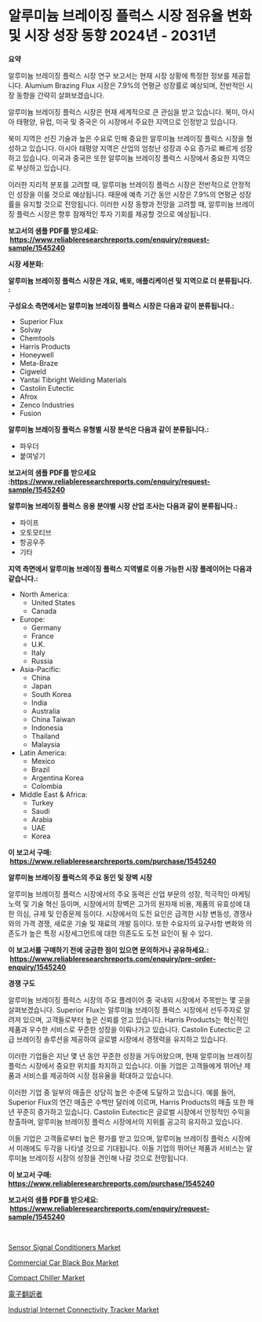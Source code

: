 <p><h1>알루미늄 브레이징 플럭스 시장 점유율 변화 및 시장 성장 동향 2024년 - 2031년</h1></p><p><strong>요약</strong></p>
<p><p>알루미늄 브레이징 플럭스 시장 연구 보고서는 현재 시장 상황에 특정한 정보를 제공합니다. Alumium Brazing Flux 시장은 7.9%의 연평균 성장률로 예상되며, 전반적인 시장 동향을 간략히 살펴보겠습니다.</p><p>알루미늄 브레이징 플럭스 시장은 현재 세계적으로 큰 관심을 받고 있습니다. 북미, 아시아 태평양, 유럽, 미국 및 중국은 이 시장에서 주요한 지역으로 인정받고 있습니다.</p><p>북미 지역은 선진 기술과 높은 수요로 인해 중요한 알루미늄 브레이징 플럭스 시장을 형성하고 있습니다. 아시아 태평양 지역은 산업의 엄청난 성장과 수요 증가로 빠르게 성장하고 있습니다. 미국과 중국은 또한 알루미늄 브레이징 플럭스 시장에서 중요한 지역으로 부상하고 있습니다.</p><p>이러한 지리적 분포를 고려할 때, 알루미늄 브레이징 플럭스 시장은 전반적으로 안정적인 성장을 이룰 것으로 예상됩니다. 때문에 예측 기간 동안 시장은 7.9%의 연평균 성장률을 유지할 것으로 전망됩니다. 이러한 시장 동향과 전망을 고려할 때, 알루미늄 브레이징 플럭스 시장은 향후 잠재적인 투자 기회를 제공할 것으로 예상됩니다.</p></p>
<p><strong>보고서의 샘플 PDF를 받으세요: &nbsp;<a href="https://www.reliableresearchreports.com/enquiry/request-sample/1545240">https://www.reliableresearchreports.com/enquiry/request-sample/1545240</a></strong></p>
<p><strong>시장 세분화:</strong></p>
<p><strong> 알루미늄 브레이징 플럭스 시장은 개요, 배포, 애플리케이션 및 지역으로 더 분류됩니다. :</strong></p>
<p><strong>구성요소 측면에서는 알루미늄 브레이징 플럭스 시장은 다음과 같이 분류됩니다.:</strong></p>
<p><ul><li>Superior Flux</li><li>Solvay</li><li>Chemtools</li><li>Harris Products</li><li>Honeywell</li><li>Meta-Braze</li><li>Cigweld</li><li>Yantai Tibright Welding Materials</li><li>Castolin Eutectic</li><li>Afrox</li><li>Zenco Industries</li><li>Fusion</li></ul></p>
<p><strong> 알루미늄 브레이징 플럭스 유형별 시장 분석은 다음과 같이 분류됩니다.:</strong></p>
<p><ul><li>파우더</li><li>붙여넣기</li></ul></p>
<p><strong>보고서의 샘플 PDF를 받으세요 :<a href="https://www.reliableresearchreports.com/enquiry/request-sample/1545240">https://www.reliableresearchreports.com/enquiry/request-sample/1545240</a></strong></p>
<p><strong> 알루미늄 브레이징 플럭스 응용 분야별 시장 산업 조사는 다음과 같이 분류됩니다.:</strong></p>
<p><ul><li>파이프</li><li>오토모티브</li><li>항공우주</li><li>기타</li></ul></p>
<p><strong>지역 측면에서 알루미늄 브레이징 플럭스 지역별로 이용 가능한 시장 플레이어는 다음과 같습니다.:</strong></p>
<p><ul>
    <li>
        North America:
        <ul>
            <li>United States</li>
            <li>Canada</li>
        </ul>
    </li>
    <li>
        Europe:
        <ul>
            <li>Germany</li>
            <li>France</li>
            <li>U.K.</li>
            <li>Italy</li>
            <li>Russia</li>
        </ul>
    </li>
    <li>
        Asia-Pacific:
        <ul>
            <li>China</li>
            <li>Japan</li>
            <li>South Korea</li>
            <li>India</li>
            <li>Australia</li>
            <li>China Taiwan</li>
            <li>Indonesia</li>
            <li>Thailand</li>
            <li>Malaysia</li>
        </ul>
    </li>
    <li>
        Latin America:
        <ul>
            <li>Mexico</li>
            <li>Brazil</li>
            <li>Argentina Korea</li>
            <li>Colombia</li>
        </ul>
    </li>
    <li>
        Middle East & Africa:
        <ul>
            <li>Turkey</li>
            <li>Saudi</li>
            <li>Arabia</li>
            <li>UAE</li>
            <li>Korea</li>
        </ul>
    </li>
    </ul></p>
<p><strong>이 보고서 구매: &nbsp;<a href="https://www.reliableresearchreports.com/purchase/1545240">https://www.reliableresearchreports.com/purchase/1545240</a></strong></p>
<p><strong>알루미늄 브레이징 플럭스의 주요 동인 및 장벽 시장</strong></p>
<p><p>알루미늄 브레이징 플럭스 시장에서의 주요 동력은 산업 부문의 성장, 적극적인 마케팅 노력 및 기술 혁신 등이며, 시장에서의 장벽은 고가의 원자재 비용, 제품의 유효성에 대한 의심, 규제 및 인증문제 등이다. 시장에서의 도전 요인은 급격한 시장 변동성, 경쟁사와의 가격 경쟁, 새로운 기술 및 재료의 개발 등이다. 또한 수요자의 요구사항 변화와 의존도가 높은 특정 시장세그먼트에 대한 의존도도 도전 요인이 될 수 있다.</p></p>
<p><strong>이 보고서를 구매하기 전에 궁금한 점이 있으면 문의하거나 공유하세요.: &nbsp;<a href="https://www.reliableresearchreports.com/enquiry/pre-order-enquiry/1545240">https://www.reliableresearchreports.com/enquiry/pre-order-enquiry/1545240</a></strong></p>
<p><strong>경쟁 구도</strong></p>
<p><p>알루미늄 브레이징 플럭스 시장의 주요 플레이어 중 국내외 시장에서 주목받는 몇 곳을 살펴보겠습니다. Superior Flux는 알루미늄 브레이징 플럭스 시장에서 선두주자로 알려져 있으며, 고객들로부터 높은 신뢰를 얻고 있습니다. Harris Products는 혁신적인 제품과 우수한 서비스로 꾸준한 성장을 이뤄나가고 있습니다. Castolin Eutectic은 고급 브레이징 솔루션을 제공하여 글로벌 시장에서 경쟁력을 유지하고 있습니다.</p><p>이러한 기업들은 지난 몇 년 동안 꾸준한 성장을 거두어왔으며, 현재 알루미늄 브레이징 플럭스 시장에서 중요한 위치를 차지하고 있습니다. 이들 기업은 고객들에게 뛰어난 제품과 서비스를 제공하여 시장 점유율을 확대하고 있습니다.</p><p>이러한 기업 중 일부의 매출은 상당히 높은 수준에 도달하고 있습니다. 예를 들어, Superior Flux의 연간 매출은 수백만 달러에 이르며, Harris Products의 매출 또한 매년 꾸준히 증가하고 있습니다. Castolin Eutectic은 글로벌 시장에서 안정적인 수익을 창출하며, 알루미늄 브레이징 플럭스 시장에서의 지위를 공고히 유지하고 있습니다.</p><p>이들 기업은 고객들로부터 높은 평가를 받고 있으며, 알루미늄 브레이징 플럭스 시장에서 미래에도 두각을 나타낼 것으로 기대됩니다. 이들 기업의 뛰어난 제품과 서비스는 알루미늄 브레이징 시장의 성장을 견인해 나갈 것으로 전망됩니다.</p></p>
<p><strong>이 보고서 구매: &nbsp; <a href="https://www.reliableresearchreports.com/purchase/1545240">https://www.reliableresearchreports.com/purchase/1545240</a></strong></p>
<p><strong>보고서의 샘플 PDF를 받으세요: &nbsp;<a href="https://www.reliableresearchreports.com/enquiry/request-sample/1545240">https://www.reliableresearchreports.com/enquiry/request-sample/1545240</a></strong><strong></strong></p>
<p>&nbsp;</p>
<p><p><a href="https://github.com/rahu1506/Market-Research-Report-List-3/blob/main/sensor-signal-conditioners-market.md">Sensor Signal Conditioners Market</a></p><p><a href="https://issuu.com/reportprime-2/docs/commercial-car-black-box-market-size-2030.pptx">Commercial Car Black Box Market</a></p><p><a href="https://view.publitas.com/reportprime-1/compact-chiller-market-research-report-forecasted-for-period-from-2024-2031-by-market-type-market-application-and-region/">Compact Chiller Market</a></p><p><a href="https://github.com/nxboeu02965442/Market-Research-Report-List-1/blob/main/872946514990.md">電子翻訳者</a></p><p><a href="https://github.com/juniordelafrance/Market-Research-Report-List-2/blob/main/industrial-internet-connectivity-tracker-market.md">Industrial Internet Connectivity Tracker Market</a></p></p>